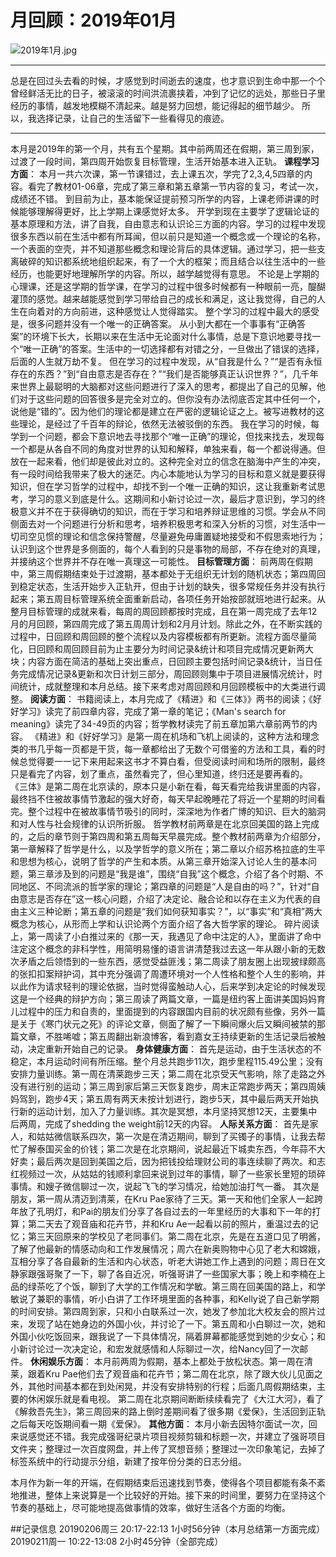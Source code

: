 # 月回顾：2019年01月

![2019年1月.jpg](https://upload-images.jianshu.io/upload_images/5888920-55f3c4f2371af7d9.jpg?imageMogr2/auto-orient/strip%7CimageView2/2/w/1240)
***
总是在回过头去看的时候，才感觉到时间逝去的速度，也才意识到生命中那一个个曾经鲜活无比的日子，被滚滚的时间洪流裹挟着，冲到了记忆的远处，那些日子里经历的事情，越发地模糊不清起来。越是努力回想，能记得起的细节越少。
所以，我选择记录，让自己的生活留下一些看得见的痕迹。
***
本月是2019年的第一个月，共有五个星期。其中前两周还在假期，第三周到家，过渡了一段时间，第四周开始恢复目标管理，生活开始基本进入正轨。
**课程学习方面**：
本月一共六次课，第一节课错过，去上课五次，学完了2,3,4,5四章的内容。看完了教材01-06章，完成了第三章和第五章第一节内容的复习，考试一次，成绩还不错。
到目前为止，基本能保证提前预习所学的内容，上课老师讲课的时候能够理解得更好，比上学期上课感觉好太多。
开学到现在主要学了逻辑论证的基本原理和方法，讲了自我，自由意志和认识论三方面的内容。学习的过程中发现很多东西以前在生活中都有所耳闻，但以前只是知道一个概念或一个理论的名称，一个表面的空壳，并不知道那些概念和理论背后的具体逻辑。通过学习，把一些支离破碎的知识都系统地组织起来，有了一个大的框架；而且结合以往生活中的一些经历，也能更好地理解所学的内容。所以，越学越觉得有意思。
不论是上学期的心理课，还是这学期的哲学课，在学习的过程中很多时候都有一种眼前一亮，醍醐灌顶的感觉。越来越能感觉到学习带给自己的成长和满足，这让我觉得，自己的人生在向着对的方向前进，这种感觉让人觉得踏实。
整个学习的过程中最大的感受是，很多问题并没有一个唯一的正确答案。
从小到大都在一个事事有“正确答案”的环境下长大，长期以来在生活中无论面对什么事情，总是下意识地要寻找一个“唯一正确”的答案。生活中的一切选择都有对错之分，一旦做出了错误的选择，后面的人生就万劫不复。
但在学习的过程中发现，从“自我是什么？”“是否有永恒存在的东西？”到“自由意志是否存在？”“我们是否能够真正认识世界？”，几千年来世界上最聪明的大脑都对这些问题进行了深入的思考，都提出了自己的见解，他们对于这些问题的回答很多是完全对立的。但你没有办法彻底否定其中任何一个，说他是“错的”。因为他们的理论都是建立在严密的逻辑论证之上。被写进教材的这些理论，是经过了千百年的辩论，依然无法被驳倒的东西。
我在学习的时候，每学到一个问题，都会下意识地去寻找那个“唯一正确”的理论，但找来找去，发现每一个都是从各自不同的角度对世界的认知和解释，单独来看，每一个都说得通。但放在一起来看，他们却是彼此对立的。这种完全对立的信念在脑海中产生的冲突，有一段时间给我带来了极大的迷茫。内心本能地认为学习的目标和意义就是要获得知识，但在学习哲学的过程中，却找不到一个唯一正确的知识，这让我重新考试思考，学习的意义到底是什么。这期间和小新讨论过一次，最后才意识到，学习的终极意义并不在于获得确切的知识，而在于学习和培养辩证思维的习惯。学会从不同侧面去对一个问题进行分析和思考，培养积极思考和深入分析的习惯，对生活中一切司空见惯的理论和信念保持警醒，尽量避免毋庸置疑地接受和不假思索地行为；认识到这个世界是多侧面的，每个人看到的只是事物的局部，不存在绝对的真理，并接纳这个世界并不存在唯一真理这一可能性。
**目标管理方面**：
前两周在假期中，第三周假期结束处于过渡期，基本都处于无组织无计划的随机状态；第四周回到稳定状态，生活开始步入正轨开，但由于计划的缺失，很多常规任务并没有执行起来；第五周目标管理系统全面重新启动，各项任务开始按部就班地进行起来。从整月目标管理的成就来看，每周的周回顾都按时完成，且在第一周完成了去年12月的月回顾，第四周完成了第五周周计划和2月月计划。除此之外，在不断实践的过程中，日回顾和周回顾的整个流程以及内容模板都有所更新。流程方面尽量简化，日回顾和周回顾目前为止主要分为时间记录&统计和项目完成情况更新两大块；内容方面在简洁的基础上突出重点，日回顾主要包括时间记录&统计，当日任务完成情况记录&更新和次日计划三部分，周回顾则集中于项目进展情况统计，时间统计，成就整理和本月总结。接下来考虑对周回顾和月回顾模板中的大类进行调整。
**阅读方面**：
书籍阅读上，本月完成了《精进》和《三体》》两书的阅读；《好好学习》读完了前四章内容，完成了第一章的笔记；《Man's search for meaning》读完了34-49页的内容；哲学教材读完了前五章加第六章前两节的内容。
《精进》和《好好学习》是第一周在机场和飞机上阅读的，这种方法和理念类的书几乎每一页都是干货，每一章都给出了无数个可借鉴的方法和工具，看的时候总觉得要一一记下来用起来这书才不算白看，但受阅读时间和场所的限制，最终只是看完了内容，划了重点，虽然看完了，但心里知道，终归还是要再看的。
《三体》是第二周在北京读的，原本只是小新在看，每天看完给我讲里面的内容，最终挡不住被故事情节激起的强大好奇，每天早起晚睡花了将近一个星期的时间看完。整个过程中在被故事情节吸引的同时，深深地为作者广博的知识、巨大的脑洞和对人性与社会规律的认识所折服。
哲学教材前两章是在北京回美国的路上完成的，之后的章节则于第四周和第五周每天早晨完成。整个教材前两章为介绍部分，第一章解释了哲学是什么，以及学哲学的意义所在；第二章以介绍苏格拉底的生平和思想为核心，说明了哲学的产生和本质。从第三章开始深入讨论人生的基本问题，第三章涉及到的问题是“我是谁”，围绕“自我”这个概念，介绍了各个时期、不同地区、不同流派的哲学家的理论；第四章的问题是“人是自由的吗？”，针对“自由意志是否存在”这一核心问题，介绍了决定论、融合论和以存在主义为代表的自由主义三种论断；第五章的问题是“我们如何获知事实？”，以“事实”和“真相”两大概念为核心，从形而上学和认识论两个方面介绍了各大哲学家的理论。
碎片阅读上，第一周读了小白推过来的《那一天，我遇见了命中注定的人》，里面讲了命中注定这个概念的非科学性，用简明易懂的语言讲清楚我过去这一年从跟小新的无数次矛盾之后领悟到的一些东西，感觉受益匪浅；第二周读了朋友圈上出现披绿颇高的张扣扣案辩护词，其中充分强调了周遭环境对一个人性格和整个人生的影响，并以此作为请求轻判的理论依据，当时觉得蛮触动人心，后来学到决定论的时候发现这是一个经典的辩护方向；第三周读了两篇文章，一篇是纽约客上面讲美国妈妈育儿过程中的压力和自责的，里面提到的内容跟国内目前的状况颇有些像，另外一篇是关于《寒门状元之死》的评论文章，侧面了解了一下瞬间爆火后又瞬间被禁的那篇文章，不胜唏嘘；第五周翻出新浪博客，看到嘉女王持续更新的生活记录后被触动，决定重新开始自己的记录。
**身体健康方面**：
首先是运动，由于生活状态的不稳定，本月运动时间有所压缩。整个月总共跑步11次，跑步里程115.49公里；没有安排力量训练。第一周在清莱跑步三天；第二周在北京受天气影响，除了走路之外没有进行别的运动；第三周到家后第三天恢复跑步，周末正常跑步两天；第四周姨妈驾到，跑步4天；第五周有两天未按计划进行，跑步5天，其中最后两天开始执行新的运动计划，加入了力量训练。其次是冥想，本月坚持冥想12天，主要集中后两周，完成了shedding the weight前12天的内容。
**人际关系方面**：
首先是家人，和姑姑微信联系四次，第一次是在清迈期间，聊到了买镯子的事情，让我去帮忙了解泰国买金的价钱；第二次是在北京期间，说起最近下城卖东西，今年蒜不大好卖；最后两次是回到美国之后，因为把钱投给理财公司的事连续聊了两次。和志红视频过一次，从姑姑的钱顺利拿回来说到过年的事情，聊了一些家长里短的琐碎事情。和嫂子微信聊过一次，说起飞飞的学习情况，给她加油打气一番。
其次是朋友，第一周从清迈到清莱，在Kru Pae家待了三天。第一天和他们全家人一起跨年放了孔明灯，和Pai的朋友们分享了各自过去的一年里经历的大事和下一年的打算；第二天去了观音庙和花卉节，并和Kru Ae一起看以前的照片，重温过去的记忆；第三天回原来的学校见了老同事们。第二周在北京，先是在五道口见了明酱，了解了他最新的情感动向和工作发展情况；周六在新奥购物中心见了老大和嫦娥，互相分享了各自最新的生活和内心状态，听老大讲她工作上遇到的问题；周日在文静家跟强哥聚了一下，聊了各自近况，听强哥讲了一些国家大事；晚上和李楠在上品的绿茶吃了个饭，聊到了大学的工作情况和学敏。第三周在回美国的路上，和学敏说了兼职的事情，听小白讲了工作环境里面的各种事，和Kelly说了自己新学期的时间安排。第四周到家，只和小白联系过一次，她发了参加北大校友会的照片过来，发现了站在她身边的外国小伙，并讨论了一下。第五周和小白聊过一次，她和外国小伙吃饭回来，跟我说了一下具体情况，隔着屏幕都能感觉到她的少女心；和小新讨论过一次决定论，和宏发就感情和人际聊过一次，给Nancy回了一次邮件。
**休闲娱乐方面**：
本月前两周为假期，基本上都处于放松状态。第一周在清莱，跟着Kru Pae他们去了观音庙和花卉节；第二周在北京，除了跟大伙儿见面之外，其他时间基本都在到处闲晃，并没有安排特别的行程；后面几周假期结束，主要的休闲娱乐就是看电视。
第二周在北京期间断断续续看完了《大江大河》，看了《解救吾先生》，第三周回来的路上倒时差期间看了很多期《爱保》，生活回到正轨之后每天吃饭期间看一期《爱保》。
**其他方面**：
本月小新去因特尔面试一次，回来说感觉还不错。我完成强哥纪录片项目视频剪辑和标题一次，并建立了强哥项目文件夹；整理过一次百度网盘，并上传了冥想音频；整理过一次印象笔记，去掉了标签系统中的行动提示分组，新建了按年份分类的日志分组。

本月作为新一年的开端，在假期结束后迅速找到节奏，使得各个项目都能有条不紊地推进，整体上来说算是一个比较好的开始。接下来的时间里，要努力在坚持这个节奏的基础上，尽可能地提高做事情的效率，做好生活各个方面的均衡。

##记录信息
20190206周三    20:17-22:13    1小时56分钟（本月总结第一方面完成）
20190211周一    10:22-13:08    2小时45分钟（全部完成）